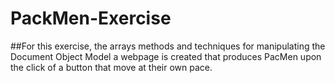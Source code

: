 # PackMen-Exercise
##For this exercise, the arrays methods and techniques for manipulating the Document Object Model a webpage is created that produces PacMen upon the click of a button that move at their own pace.

